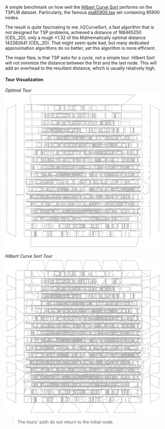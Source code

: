 A simple benchmark on how well the [Hilbert Curve Sort](https://github.com/CarbonicSoda/hilbert-curve-sort) performs on the TSPLIB dataset.
Particularly, the famous [pla85900.tsp](pla85900.tsp) set containing 85900 nodes.

The result is quite fascinating to me.
h2CurveSort, a fast algorithm that is not designed for TSP problems,
achieved a distance of $188465250$ (CEIL_2D), only a rough $\times 1.32$ of the Mathematically optimal distance $142382641$ (CEIL_2D).
That might seem quite bad, but many dedicated approximation algorithms do no better, yet this algorithm is more efficient.

The major flaw, is that TSP asks for a _cycle_, not a simple tour.
Hilbert Sort will not minimize the distance between the first and the last node.
This will add an overhead to the resultant distance, which is usually relatively high.

#### Tour Visualization

_Optimal Tour_
![Optimal Tour](assets/pla85900_optimal.png)

_Hilbert Curve Sort Tour_
![Hilbert Curve Tour](assets/pla85900_hilbert_curve.png)

> The tours' path do not return to the initial node.

